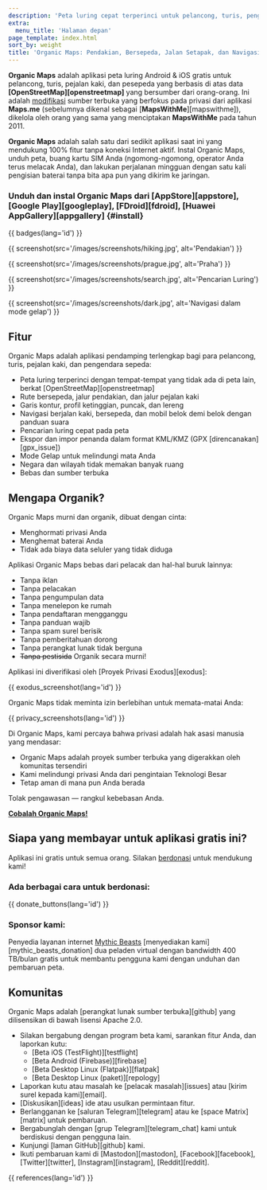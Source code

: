 ```yaml
---
description: 'Peta luring cepat terperinci untuk pelancong, turis, pengemudi, pejalan kaki, dan pengendara sepeda yang dibuat oleh pendiri aplikasi MapsWithMe (Maps.Me).'
extra:
  menu_title: 'Halaman depan'
page_template: index.html
sort_by: weight
title: 'Organic Maps: Pendakian, Bersepeda, Jalan Setapak, dan Navigasi Luring'
---
```


**Organic Maps** adalah aplikasi peta luring Android & iOS gratis untuk pelancong, turis, pejalan kaki, dan pesepeda yang berbasis di atas data **[OpenStreetMap][openstreetmap]** yang bersumber dari orang-orang. Ini adalah [modifikasi][fork] sumber terbuka yang berfokus pada privasi dari aplikasi **Maps.me** (sebelumnya dikenal sebagai [**MapsWithMe**][mapswithme]), dikelola oleh orang yang sama yang menciptakan **MapsWithMe** pada tahun 2011.

**Organic Maps** adalah salah satu dari sedikit aplikasi saat ini yang mendukung 100% fitur tanpa koneksi Internet aktif. Instal Organic Maps, unduh peta, buang kartu SIM Anda (ngomong-ngomong, operator Anda terus melacak Anda), dan lakukan perjalanan mingguan dengan satu kali pengisian baterai tanpa bita apa pun yang dikirim ke jaringan.

### Unduh dan instal Organic Maps dari [AppStore][appstore], [Google Play][googleplay], [FDroid][fdroid], [Huawei AppGallery][appgallery] {#install}

{{ badges(lang='id') }}

{{ screenshot(src='/images/screenshots/hiking.jpg', alt='Pendakian') }}

{{ screenshot(src='/images/screenshots/prague.jpg', alt='Praha') }}

{{ screenshot(src='/images/screenshots/search.jpg', alt='Pencarian Luring')
}}

{{ screenshot(src='/images/screenshots/dark.jpg', alt='Navigasi dalam mode
gelap') }}

## Fitur

Organic Maps adalah aplikasi pendamping terlengkap bagi para pelancong,
turis, pejalan kaki, dan pengendara sepeda:

- Peta luring terperinci dengan tempat-tempat yang tidak ada di peta lain,
  berkat [OpenStreetMap][openstreetmap]
- Rute bersepeda, jalur pendakian, dan jalur pejalan kaki
- Garis kontur, profil ketinggian, puncak, dan lereng
- Navigasi berjalan kaki, bersepeda, dan mobil belok demi belok dengan
  panduan suara
- Pencarian luring cepat pada peta
- Ekspor dan impor penanda dalam format KML/KMZ (GPX
  [direncanakan][gpx_issue])
- Mode Gelap untuk melindungi mata Anda
- Negara dan wilayah tidak memakan banyak ruang
- Bebas dan sumber terbuka

## Mengapa Organik?

Organic Maps murni dan organik, dibuat dengan cinta:

- Menghormati privasi Anda
- Menghemat baterai Anda
- Tidak ada biaya data seluler yang tidak diduga

Aplikasi Organic Maps bebas dari pelacak dan hal-hal buruk lainnya:

- Tanpa iklan
- Tanpa pelacakan
- Tanpa pengumpulan data
- Tanpa menelepon ke rumah
- Tanpa pendaftaran mengganggu
- Tanpa panduan wajib
- Tanpa spam surel berisik
- Tanpa pemberitahuan dorong
- Tanpa perangkat lunak tidak berguna
- ~~Tanpa pestisida~~ Organik secara murni!

Aplikasi ini diverifikasi oleh [Proyek Privasi Exodus][exodus]:

{{ exodus_screenshot(lang='id') }}

Organic Maps tidak meminta izin berlebihan untuk memata-matai Anda:

{{ privacy_screenshots(lang='id') }}

Di Organic Maps, kami percaya bahwa privasi adalah hak asasi manusia yang
mendasar:

- Organic Maps adalah proyek sumber terbuka yang digerakkan oleh komunitas
  tersendiri
- Kami melindungi privasi Anda dari pengintaian Teknologi Besar
- Tetap aman di mana pun Anda berada

Tolak pengawasan — rangkul kebebasan Anda.

**[Cobalah Organic Maps!](#install)**

## Siapa yang membayar untuk aplikasi gratis ini?

Aplikasi ini gratis untuk semua orang. Silakan
[berdonasi](@/donate/index.md) untuk mendukung kami!

### Ada berbagai cara untuk berdonasi:

{{ donate_buttons(lang='id') }}

### Sponsor kami:

Penyedia layanan internet [Mythic Beasts](https://www.mythic-beasts.com/)
[menyediakan kami][mythic_beasts_donation] dua peladen virtual dengan
bandwidth 400 TB/bulan gratis untuk membantu pengguna kami dengan unduhan
dan pembaruan peta.

## Komunitas

Organic Maps adalah [perangkat lunak sumber terbuka][github] yang
dilisensikan di bawah lisensi Apache 2.0.

- Silakan bergabung dengan program beta kami, sarankan fitur Anda, dan
  laporkan kutu:
  * [Beta iOS (TestFlight)][testflight]
  * [Beta Android (Firebase)][firebase]
  * [Beta Desktop Linux (Flatpak)][flatpak]
  * [Beta Desktop Linux (paket)][repology]
- Laporkan kutu atau masalah ke [pelacak masalah][issues] atau [kirim surel
  kepada kami][email].
- [Diskusikan][ideas] ide atau usulkan permintaan fitur.
- Berlangganan ke [saluran Telegram][telegram] atau ke [space
  Matrix][matrix] untuk pembaruan.
- Bergabunglah dengan [grup Telegram][telegram_chat] kami untuk berdiskusi
  dengan pengguna lain.
- Kunjungi [laman GitHub][github] kami.
- Ikuti pembaruan kami di [Mastodon][mastodon], [Facebook][facebook],
  [Twitter][twitter], [Instagram][instagram], [Reddit][reddit].

[fork]: https://en.wikipedia.org/wiki/Fork_(software_development)

{{ references(lang='id') }}
